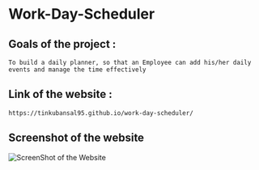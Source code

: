 # Work-Day-Scheduler

## Goals of the project :

```To build a daily planner, so that an Employee can add his/her daily events and manage the time effectively```

## Link of the website :

```https://tinkubansal95.github.io/work-day-scheduler/```

## Screenshot of the website

![ScreenShot of the Website](assets/ScreenShotOFTheWebsite.png)